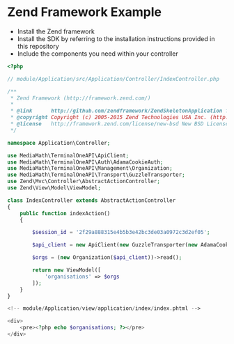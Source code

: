 # Zend Framework Example

- Install the Zend framework
- Install the SDK by referring to the installation instructions provided in this repository
- Include the components you need within your controller

```php
<?php

// module/Application/src/Application/Controller/IndexController.php

/**
 * Zend Framework (http://framework.zend.com/)
 *
 * @link      http://github.com/zendframework/ZendSkeletonApplication for the canonical source repository
 * @copyright Copyright (c) 2005-2015 Zend Technologies USA Inc. (http://www.zend.com)
 * @license   http://framework.zend.com/license/new-bsd New BSD License
 */

namespace Application\Controller;

use MediaMath\TerminalOneAPI\ApiClient;
use MediaMath\TerminalOneAPI\Auth\AdamaCookieAuth;
use MediaMath\TerminalOneAPI\Management\Organization;
use MediaMath\TerminalOneAPI\Transport\GuzzleTransporter;
use Zend\Mvc\Controller\AbstractActionController;
use Zend\View\Model\ViewModel;

class IndexController extends AbstractActionController
{
    public function indexAction()
    {

        $session_id = '2f29a888315e4b5b3e42bc3de03a0972c3d2ef05';

        $api_client = new ApiClient(new GuzzleTransporter(new AdamaCookieAuth($session_id)));

        $orgs = (new Organization($api_client))->read();

        return new ViewModel([
            'organisations' => $orgs
        ]);
    }
}
```

```php
<!-- module/Application/view/application/index/index.phtml -->

<div>
    <pre><?php echo $organisations; ?></pre>
</div>

```